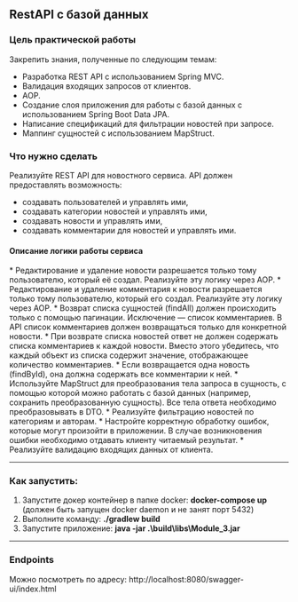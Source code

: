 <H2>RestAPI с базой данных</H2>

<H3>Цель практической работы</H3>
Закрепить знания, полученные по следующим темам:

* Разработка REST API с использованием Spring MVC.
* Валидация входящих запросов от клиентов.
* AOP.
* Создание слоя приложения для работы с базой данных с использованием Spring Boot Data JPA.
* Написание спецификаций для фильтрации новостей при запросе.
* Маппинг сущностей с использованием MapStruct.


<H3>Что нужно сделать</H3>
Реализуйте REST API для новостного сервиса. API должен предоставлять возможность:

* создавать пользователей и управлять ими,
* создавать категории новостей и управлять ими,
* создавать новости и управлять ими,
* создавать комментарии для новостей и управлять ими.

<H4>Описание логики работы сервиса</H4>
* Редактирование и удаление новости разрешается только тому пользователю, который её создал. Реализуйте эту логику через AOP.  
* Редактирование и удаление комментария к новости разрешается только тому пользователю, который его создал. Реализуйте эту логику через AOP.
* Возврат списка сущностей (findAll) должен происходить только с помощью пагинации. Исключение — список комментариев. В API список комментариев должен возвращаться только для конкретной новости.
* При возврате списка новостей ответ не должен содержать списка комментариев к каждой новости. Вместо этого убедитесь, что каждый объект из списка содержит значение, отображающее количество комментариев.
* Если возвращается одна новость (findById), она должна содержать все комментарии к ней.
* Используйте MapStruct для преобразования тела запроса в сущность, с помощью которой можно работать с базой данных (например, сохранить преобразованную сущность). Все тела ответа необходимо преобразовывать в DTO.
* Реализуйте фильтрацию новостей по категориям и авторам.
* Настройте корректную обработку ошибок, которые могут произойти в приложении. В случае возникновения ошибки необходимо отдавать клиенту читаемый результат.
* Реализуйте валидацию входящих данных от клиента.  

---

<H3>Как запустить:</H3>


1. Запустите докер контейнер в папке docker: <b>docker-compose up</b> (должен быть запущен docker daemon и не занят порт 5432)
2. Выполните команду: <b>./gradlew build</b>
3. Запустите приложение: <b>java -jar .\build\libs\Module_3.jar</b>

---

<H3>Endpoints</H3>
Можно посмотреть по адресу:  
http://localhost:8080/swagger-ui/index.html